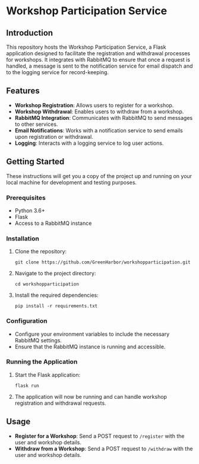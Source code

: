 # Workshop Participation Service

## Introduction

This repository hosts the Workshop Participation Service, a Flask application designed to facilitate the registration and withdrawal processes for workshops. It integrates with RabbitMQ to ensure that once a request is handled, a message is sent to the notification service for email dispatch and to the logging service for record-keeping.

## Features

- **Workshop Registration**: Allows users to register for a workshop.
- **Workshop Withdrawal**: Enables users to withdraw from a workshop.
- **RabbitMQ Integration**: Communicates with RabbitMQ to send messages to other services.
- **Email Notifications**: Works with a notification service to send emails upon registration or withdrawal.
- **Logging**: Interacts with a logging service to log user actions.

## Getting Started

These instructions will get you a copy of the project up and running on your local machine for development and testing purposes.

### Prerequisites

- Python 3.6+
- Flask
- Access to a RabbitMQ instance

### Installation

1. Clone the repository:
   ```
   git clone https://github.com/GreenHarbor/workshopparticipation.git
   ```
2. Navigate to the project directory:
   ```
   cd workshopparticipation
   ```
3. Install the required dependencies:
   ```
   pip install -r requirements.txt
   ```

### Configuration

- Configure your environment variables to include the necessary RabbitMQ settings.
- Ensure that the RabbitMQ instance is running and accessible.

### Running the Application

1. Start the Flask application:
   ```
   flask run
   ```
2. The application will now be running and can handle workshop registration and withdrawal requests.

## Usage

- **Register for a Workshop**: Send a POST request to `/register` with the user and workshop details.
- **Withdraw from a Workshop**: Send a POST request to `/withdraw` with the user and workshop details.
